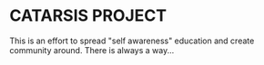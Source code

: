 # CATARSIS PROJECT

This is an effort to spread "self awareness" education and create community around.
There is always a way...